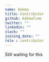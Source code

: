 ```yaml
---
name: Kekma
title: Contributor
github: KekmaTime
twitter: ""
linkedin: ""
slack: ""
joining_date: ""
role : contributor
---
```


Still waiting for this
